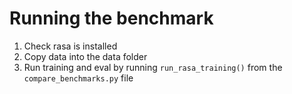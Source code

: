 # Running the benchmark
1. Check rasa is installed
2. Copy data into the data folder
3. Run training and eval by running `run_rasa_training()` from the `compare_benchmarks.py` file